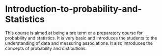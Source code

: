 # Introduction-to-probability-and-Statistics
This course is aimed at being a pre term or a preparatory course for probability and statistics. It is very basic and introduces the students to the understanding of data and measuring associations. It also introduces the concepts of probability and distibutions.
